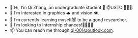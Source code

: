 - 👋 Hi, I’m Qi Zhang, an undergraduate student 🐒 @USTC 👩🏻‍🔬.
- 🙈 I’m interested in graphics 🫖 and vision 👁️.
- 🌱 I’m currently learning myself🐭 to be a good researcher.
- 💞️ I’m looking to internship chances!👩‍👩‍👧‍👧
- 📫 You can reach me through qi-001@outlook.com.

<!---
bon-qi/bon-qi is a ✨ special ✨ repository because its `README.md` (this file) appears on your GitHub profile.
You can click the Preview link to take a look at your changes.
--->
